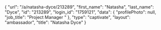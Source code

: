 {
    "url": "\/a\/natasha-dyce\/213289",
    "first_name": "Natasha",
    "last_name": "Dyce",
    "id": "213289",
    "login_id": "1759121",
    "data": {
        "profilePhoto": null,
        "job_title": "Project Manager "
    },
    "type": "captivate",
    "layout": "ambassador",
    "title": "Natasha Dyce"
}